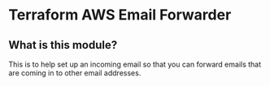 # Terraform AWS Email Forwarder

## What is this module? 
This is to help set up an incoming email so that you can forward emails that are coming in to other email addresses. 